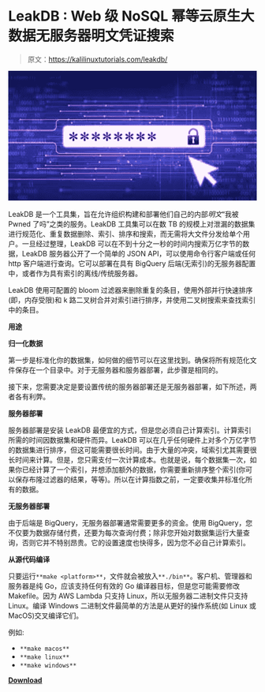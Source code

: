 # LeakDB : Web 级 NoSQL 幂等云原生大数据无服务器明文凭证搜索

> 原文：<https://kalilinuxtutorials.com/leakdb/>

[![](img/eb5cdafb79a3b451ca1c8a2e0ba8ec44.png)](https://1.bp.blogspot.com/-wD7sJXcCSKc/YVrwrriNgFI/AAAAAAAALAc/ckiJztoE0YMVCI96oD7bhEkEVHcpZecngCLcBGAsYHQ/s728/download%2B%25281%2529%2B%25282%2529.png)

LeakDB 是一个工具集，旨在允许组织构建和部署他们自己的内部*明文*“我被 Pwned 了吗”之类的服务。LeakDB 工具集可以在数 TB 的规模上对泄漏的数据集进行规范化、重复数据删除、索引、排序和搜索，而无需将大文件分发给单个用户。一旦经过整理，LeakDB 可以在不到十分之一秒的时间内搜索万亿字节的数据，LeakDB 服务器公开了一个简单的 JSON API，可以使用命令行客户端或任何 http 客户端进行查询。它可以部署在具有 BigQuery 后端(无索引)的无服务器配置中，或者作为具有索引的离线/传统服务器。

LeakDB 使用可配置的 bloom 过滤器来删除重复的条目，使用外部并行快速排序(即，内存受限)和 k 路二叉树合并对索引进行排序，并使用二叉树搜索来查找索引中的条目。

**用途**

**归一化数据**

第一步是标准化你的数据集，如何做的细节可以在这里找到。确保将所有规范化文件保存在一个目录中。对于无服务器和服务器部署，此步骤是相同的。

接下来，您需要决定是要设置传统的服务器部署还是无服务器部署，如下所述，两者各有利弊。

**服务器部署**

服务器部署是安装 LeakDB 最便宜的方式，但是您必须自己计算索引。计算索引所需的时间因数据集和硬件而异。LeakDB 可以在几乎任何硬件上对多个万亿字节的数据集进行排序，但这可能需要很长时间。由于大量的冲突，域索引尤其需要很长时间来计算。但是，您只需支付一次计算成本。也就是说，每个数据集一次，如果你已经计算了一个索引，并想添加额外的数据，你需要重新排序整个索引(你可以保存布隆过滤器的结果，等等)。所以在计算指数之前，一定要收集并标准化所有的数据。

**无服务器部署**

由于后端是 BigQuery，无服务器部署通常需要更多的资金。使用 BigQuery，您不仅要为数据存储付费，还要为每次查询付费；除非您开始对数据集运行大量查询，否则它并不特别昂贵。它的设置速度也快得多，因为您不必自己计算索引。

**从源代码编译**

只要运行`**make <platform>**`，文件就会被放入`**./bin**`。客户机、管理器和服务器是纯 Go，应该支持任何有效的 Go 编译器目标，但是您可能需要修改 Makefile。因为 AWS Lambda 只支持 Linux，所以无服务器二进制文件只支持 Linux。编译 Windows 二进制文件最简单的方法是从更好的操作系统(如 Linux 或 MacOS)交叉编译它们。

例如:

*   `**make macos**`
*   `**make linux**`
*   `**make windows**`

[**Download**](https://github.com/moloch--/leakdb)